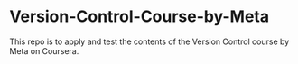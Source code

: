 # Version-Control-Course-by-Meta
This repo is to apply and test the contents of the Version Control course by Meta on Coursera.

